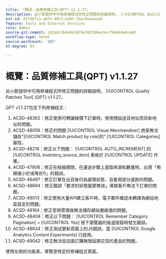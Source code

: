 ```yaml
---
title: 「概述：品質修補工具(QPT) v1.1.27」
description: 此小節提供中可用修補程式所修正問題的詳細說明。 [!UICONTROL Quality Patches Tool] (QPT) v1.1.27。
exl-id: 81fdbf11-a8f2-49c5-b283-fdac0eaaeaa5
feature: Tools and External Services
role: Admin
source-git-commit: 1d2e0c1b4a8e3d79a362500ee3ec7bde84a6ce0d
workflow-type: tm+mt
source-wordcount: '265'
ht-degree: 0%

---
```


# 概覽：品質修補工具(QPT) v1.1.27

此小節提供中可用修補程式所修正問題的詳細說明。 [!UICONTROL Quality Patches Tool] (QPT) v1.1.27。

QPT v1.1.27包含下列修補程式：

1. ACSD-48362：修正使用可轉讓報價下訂單時，使用預設送貨地址而非新地址的問題。
1. ACSD-48059：修正的問題 [!UICONTROL Visual Merchandiser] 商家無法儲存&quot;[!UICONTROL Match product by rule]的&quot; [!UICONTROL Categories] 屬性。
1. ACSD-48216：修正以下問題： [!UICONTROL AUTO_INCREMENT] 的 [!UICONTROL inventory_source_item] 表格於 [!UICONTROL UPDATE] 作業。
1. ACSD-47908：修正在結帳期間，在運送步驟上選取來源和數量時，出現「預期值小於或等於0」的錯誤。
1. ACSD-49497：修正訂單在出貨後仍為處理狀態，且套用部分退款的問題。
1. ACSD-48694：修正錯誤「要求的狀態變更無效」導致客戶無法下訂單的問題。
1. ACSD-49013：修正使用大量API建立客戶時，電子郵件確認未轉譯為網站地區設定的問題。
1. ACSD-48164：修正受限管理員無法儲存網站層級值的問題。
1. ACSD-48404：修正以下問題： [!UICONTROL Remember Category Pagination] = [!UICONTROL Yes] 按下瀏覽器的後退按鈕時發生錯誤。
1. ACSD-48634：修正測試更新頁面上的JS錯誤，當 [!UICONTROL Google Analytics Content Experiments] 已啟用。
1. ACSD-49042：修正無法從店面訂購無限延期交貨的產品的問題。

使用左側的功能表，導覽至特定的修補程式頁面。
